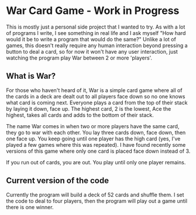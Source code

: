 # War Card Game - Work in Progress

This is mostly just a personal side project that I wanted to try. As with a lot of programs I write, I see something in real life and I ask myself "How hard would it be to write a program that would do the same?" Unlike a lot of games, this doesn't really require any human interaction beyond pressing a button to deal a card, so for now it won't have any user interaction, just watching the program play War between 2 or more 'players'.

## What is War?

For those who haven't heard of it, War is a simple card game where all of the cards in a deck are dealt out to all players face down so no one knows what card is coming next. Everyone plays a card from the top of their stack by laying it down, face up. The highest card, 2 is the lowest, Ace the highest, takes all cards and adds to the bottom of their stack.

The name War comes in when two or more players have the same card, they go to war with each other. You lay three cards down, face down, then one face up. You keep going until one player has the high card (yes, I've played a few games where this was repeated). I have found recently some versions of this game where only one card is placed face down instead of 3.

If you run out of cards, you are out. You play until only one player remains.

## Current version of the code

Currently the program will build a deck of 52 cards and shuffle them. I set the code to deal to four players, then the program will play out a game until there is one winner.
